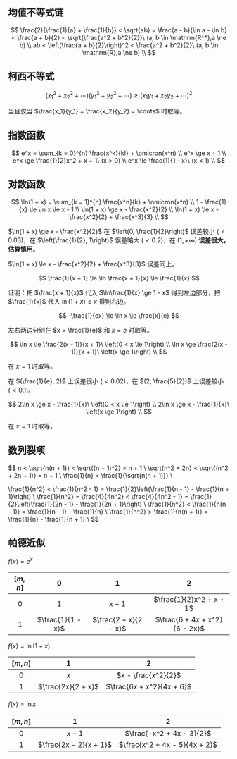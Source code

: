 ## 均值不等式链

$$
\frac{2}{\frac{1}{a} + \frac{1}{b}} < \sqrt{ab} < \frac{a - b}{\ln a - \ln b} < \frac{a + b}{2} < \sqrt{\frac{a^2 + b^2}{2}}\ (a, b \in \mathrm{R^*},a \ne b) \\
ab < \left(\frac{a + b}{2}\right)^2 < \frac{a^2 + b^2}{2}\ (a, b \in \mathrm{R},a \ne b) \\
$$

## 柯西不等式

$$
(x_1^2 + x_2^2 + \cdots)(y_1^2 + y_2^2 + \cdots) \ge (x_1y_1 + x_2y_2 + \cdots)^2
$$

当且仅当 $\frac{x_1}{y_1} = \frac{x_2}{y_2} = \cdots$ 时取等。

## 指数函数

$$
e^x = \sum_{k = 0}^{n} \frac{x^k}{k!} + \omicron(x^n) \\
e^x \ge x + 1 \\
e^x \ge \frac{1}{2}x^2 + x + 1\ (x > 0) \\
e^x \le \frac{1}{1 - x}\ (x < 1) \\
$$

## 对数函数

$$
\ln(1 + x) = \sum_{k = 1}^{n} \frac{x^n}{k} + \omicron(x^n) \\
1 - \frac{1}{x} \le \ln x \le x - 1 \\
\ln(1 + x) \ge x - \frac{x^2}{2} \\
\ln(1 + x) \le x - \frac{x^2}{2} + \frac{x^3}{3} \\
$$

$\ln(1 + x) \ge x - \frac{x^2}{2}$ 在 $\left(0, \frac{1}{2}\right)$ 误差较小 $(< 0.03)$，在 $\left(\frac{1}{2}, 1\right)$ 误差略大 $(< 0.2)$，在 $(1, +\infty)$ **误差很大，估算慎用**。

$\ln(1 + x) \le x - \frac{x^2}{2} + \frac{x^3}{3}$ 误差同上。

$$
\frac{1}{x + 1} \le \ln \frac{x + 1}{x} \le \frac{1}{x}
$$

证明：把 $\frac{x + 1}{x}$ 代入 $\ln\frac{1}{x} \ge 1 - x$ 得到左边部分，把 $\frac{1}{x}$ 代入 $\ln(1 + x) \le x$ 得到右边。

$$
-\frac{1}{ex} \le \ln x \le \frac{x}{e}
$$

左右两边分别在 $x = \frac{1}{e}$ 和 $x = e$ 时取等。

$$
\ln x \le \frac{2(x - 1)}{x + 1}\ \left(0 < x \le 1\right) \\
\ln x \ge \frac{2(x - 1)}{x + 1}\ \left(x \ge 1\right) \\
$$

在 $x = 1$ 时取等。

在 $(\frac{1}{e}, 2)$ 上误差很小 $(< 0.02)$，在 $(2, \frac{5}{2})$ 上误差较小 $(< 0.1)$。

$$
2\ln x \ge x - \frac{1}{x}\ \left(0 < x \le 1\right) \\
2\ln x \ge x - \frac{1}{x}\ \left(x \ge 1\right) \\
$$

在 $x = 1$ 时取等。


## 数列裂项

$$
n < \sqrt{n(n + 1)} < \sqrt{(n + 1)^2} = n + 1 \\
\sqrt{n^2 + 2n} < \sqrt{(n^2 + 2n + 1)} = n + 1 \\
\frac{1}{n} < \frac{1}{\sqrt{n(n + 1)}} \\

\frac{1}{n^2} < \frac{1}{n^2 - 1} = \frac{1}{2}\left(\frac{1}{n - 1} - \frac{1}{n + 1}\right) \\
\frac{1}{n^2} = \frac{4}{4n^2} < \frac{4}{4n^2 - 1} = \frac{1}{2}\left(\frac{1}{2n - 1} - \frac{1}{2n + 1}\right) \\
\frac{1}{n^2} < \frac{1}{n(n - 1)} = \frac{1}{n - 1} - \frac{1}{n} \\
\frac{1}{n^2} > \frac{1}{n(n + 1)} = \frac{1}{n} - \frac{1}{n + 1} \\
$$

## 帕德近似

$f(x) = e^x$

| $[m, n]$ |        $0$        |          $1$          |              $2$              |
| :------: | :---------------: | :-------------------: | :---------------------------: |
|   $0$    |        $1$        |        $x + 1$        |   $\frac{1}{2}x^2 + x + 1$    |
|   $1$    | $\frac{1}{1 - x}$ | $\frac{2 + x}{2 - x}$ | $\frac{6 + 4x + x^2}{6 - 2x}$ |

$f(x) = \ln (1 + x)$

| $[m, n]$ |        $1$         |            $2$            |
| :------: | :----------------: | :-----------------------: |
|   $0$    |        $x$         |    $x - \frac{x^2}{2}$    |
|   $1$    | $\frac{2x}{2 + x}$ | $\frac{6x + x^2}{4x + 6}$ |

$f(x) = \ln x$

| $[m, n]$ |          $1$           |              $2$              |
| :------: | :--------------------: | :---------------------------: |
|   $0$    |        $x - 1$         |   $\frac{-x^2 + 4x - 3}{2}$   |
|   $1$    | $\frac{2x - 2}{x + 1}$ | $\frac{x^2 + 4x - 5}{4x + 2}$ |